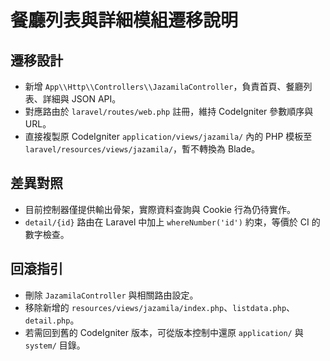 # 餐廳列表與詳細模組遷移說明

## 遷移設計
- 新增 `App\\Http\\Controllers\\JazamilaController`，負責首頁、餐廳列表、詳細與 JSON API。
- 對應路由於 `laravel/routes/web.php` 註冊，維持 CodeIgniter 參數順序與 URL。
- 直接複製原 CodeIgniter `application/views/jazamila/` 內的 PHP 模板至 `laravel/resources/views/jazamila/`，暫不轉換為 Blade。

## 差異對照
- 目前控制器僅提供輸出骨架，實際資料查詢與 Cookie 行為仍待實作。
- `detail/{id}` 路由在 Laravel 中加上 `whereNumber('id')` 約束，等價於 CI 的數字檢查。

## 回滾指引
- 刪除 `JazamilaController` 與相關路由設定。
- 移除新增的 `resources/views/jazamila/index.php`、`listdata.php`、`detail.php`。
- 若需回到舊的 CodeIgniter 版本，可從版本控制中還原 `application/` 與 `system/` 目錄。
